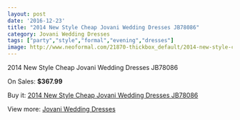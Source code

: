 ```yaml
---
layout: post
date: '2016-12-23'
title: "2014 New Style Cheap Jovani Wedding Dresses JB78086"
category: Jovani Wedding Dresses
tags: ["party","style","formal","evening","dresses"]
image: http://www.neoformal.com/21870-thickbox_default/2014-new-style-cheap-jovani-wedding-dresses-jb78086.jpg
---
```

2014 New Style Cheap Jovani Wedding Dresses JB78086

On Sales: **$367.99**
<a href="https://www.neoformal.com/en/jovani-wedding-dresses-2014/7159-2014-new-style-cheap-jovani-wedding-dresses-jb78086.html"><amp-img layout="responsive" width="600" height="600" src="//www.neoformal.com/21870-thickbox_default/2014-new-style-cheap-jovani-wedding-dresses-jb78086.jpg" alt="2014 New Style Cheap Jovani Wedding Dresses JB78086 0" /></a>
<a href="https://www.neoformal.com/en/jovani-wedding-dresses-2014/7159-2014-new-style-cheap-jovani-wedding-dresses-jb78086.html"><amp-img layout="responsive" width="600" height="600" src="//www.neoformal.com/21871-thickbox_default/2014-new-style-cheap-jovani-wedding-dresses-jb78086.jpg" alt="2014 New Style Cheap Jovani Wedding Dresses JB78086 1" /></a>

Buy it: [2014 New Style Cheap Jovani Wedding Dresses JB78086](https://www.neoformal.com/en/jovani-wedding-dresses-2014/7159-2014-new-style-cheap-jovani-wedding-dresses-jb78086.html "2014 New Style Cheap Jovani Wedding Dresses JB78086")

View more: [Jovani Wedding Dresses](https://www.neoformal.com/en/111-jovani-wedding-dresses-2014 "Jovani Wedding Dresses")